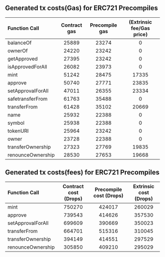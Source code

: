 ## Generated tx costs(Gas) for ERC721 Precompiles

| Function Call     | Contract gas | Precompile gas | (Extrinsic fee/Gas price) |
|:------------------|:------------:|:--------------:|:-------------------------:|
| balanceOf         |    25889     |     23274      |             0             |
| ownerOf           |    24220     |     23242      |             0             |
| getApproved       |    27395     |     23242      |             0             |
| isApprovedForAll  |    26082     |     23973      |             0             |
| mint              |    51242     |     28475      |           17335           |
| approve           |    50740     |     27771      |           23835           |
| setApprovalForAll |    47011     |     26355      |           23334           |
| safetransferFrom  |    61763     |     35488      |             0             |
| transferFrom      |    61428     |     35102      |           20669           |
| name              |    25932     |     22388      |             0             |
| symbol            |    25938     |     22388      |             0             |
| tokenURI          |    25964     |     23242      |             0             |
| owner             |    23728     |     22388      |             0             |
| transferOwnership |    27323     |     27769      |           19835           |
| renounceOwnership |    28530     |     27653      |           19668           |


## Generated tx costs(fees) for ERC721 Precompiles

| Function Call     | Contract cost (Drops) | Precompile cost (Drops) | Extrinsic cost (Drops) |
|:------------------|:---------------------:|:-----------------------:|:----------------------:|
| mint              |        750270         |         424017          |         260029         |
| approve           |        739543         |         414626          |         357530         |
| setApprovalForAll |        699609         |         390669          |         350023         |
| transferFrom      |        664701         |         515316          |         310045         |
| transferOwnership |        394149         |         414551          |         297529         |
| renounceOwnership |        305850         |         409210          |         295029         |
